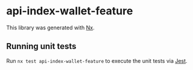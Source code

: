 # api-index-wallet-feature

This library was generated with [Nx](https://nx.dev).

## Running unit tests

Run `nx test api-index-wallet-feature` to execute the unit tests via [Jest](https://jestjs.io).
